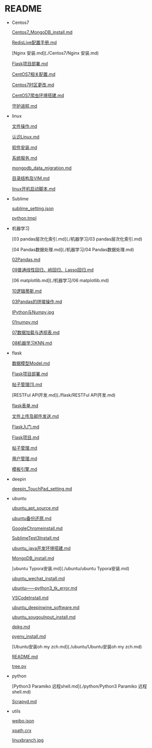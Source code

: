 # README

- Centos7

    [Centos7_MongoDB_install.md](./Centos7/Centos7_MongoDB_install.md)

    [RedisLive配置手册.md](./Centos7/RedisLive配置手册.md)

    [Nginx 安装.md](./Centos7/Nginx 安装.md)

    [Flask项目部署.md](./Centos7/Flask项目部署.md)

    [CentOS7相关配置.md](./Centos7/CentOS7相关配置.md)

    [Centos7时区更改.md](./Centos7/Centos7时区更改.md)

    [CentOS7爬虫环境搭建.md](./Centos7/CentOS7爬虫环境搭建.md)

    [守护进程.md](./Centos7/守护进程.md)

- linux

    [文件操作.md](./linux/文件操作.md)

    [认识Linux.md](./linux/认识Linux.md)

    [软件安装.md](./linux/软件安装.md)

    [系统服务.md](./linux/系统服务.md)

    [mongodb_data_migration.md](./linux/mongodb_data_migration.md)

    [目录结构及VIM.md](./linux/目录结构及VIM.md)

    [linux开机启动脚本.md](./linux/linux开机启动脚本.md)

- Sublime

    [sublime_setting.json](./Sublime/sublime_setting.json)

    [python.tmpl](./Sublime/python.tmpl)

- 机器学习

    [03 pandas层次化索引.md](./机器学习/03 pandas层次化索引.md)

    [04 Pandas数据处理.md](./机器学习/04 Pandas数据处理.md)

    [02Pandas.md](./机器学习/02Pandas.md)

    [09普通线性回归、岭回归、Lasso回归.md](./机器学习/09普通线性回归、岭回归、Lasso回归.md)

    [06 matplotlib.md](./机器学习/06 matplotlib.md)

    [10逻辑蒂斯.md](./机器学习/10逻辑蒂斯.md)

    [03Pandas的拼接操作.md](./机器学习/03Pandas的拼接操作.md)

    [IPython与Numpy.jpg](./机器学习/IPython与Numpy.jpg)

    [01numpy.md](./机器学习/01numpy.md)

    [07数据加载与透视表.md](./机器学习/07数据加载与透视表.md)

    [08机器学习KNN.md](./机器学习/08机器学习KNN.md)

- flask

    [数据模型Model.md](./flask/数据模型Model.md)

    [Flask项目部署.md](./flask/Flask项目部署.md)

    [帖子管理(1).md](./flask/帖子管理(1).md)

    [RESTFul API开发.md](./flask/RESTFul API开发.md)

    [flask表单.md](./flask/flask表单.md)

    [文件上传及邮件发送.md](./flask/文件上传及邮件发送.md)

    [Flask入门.md](./flask/Flask入门.md)

    [Flask项目.md](./flask/Flask项目.md)

    [帖子管理.md](./flask/帖子管理.md)

    [用户管理.md](./flask/用户管理.md)

    [模板引擎.md](./flask/模板引擎.md)

- deepin

    [deepin_TouchPad_setting.md](./deepin/deepin_TouchPad_setting.md)

- ubuntu

    [ubuntu_apt_source.md](./ubuntu/ubuntu_apt_source.md)

    [ubuntu备份还原.md](./ubuntu/ubuntu备份还原.md)

    [GoogleChromeinstall.md](./ubuntu/GoogleChromeinstall.md)

    [SublimeTest3Install.md](./ubuntu/SublimeTest3Install.md)

    [ubuntu_java开发环境搭建.md](./ubuntu/ubuntu_java开发环境搭建.md)

    [MongoDB_install.md](./ubuntu/MongoDB_install.md)

    [ubuntu Typora安装.md](./ubuntu/ubuntu Typora安装.md)

    [ubuntu_wechat_install.md](./ubuntu/ubuntu_wechat_install.md)

    [ubuntu——python3_tk_error.md](./ubuntu/ubuntu——python3_tk_error.md)

    [VSCodeInstall.md](./ubuntu/VSCodeInstall.md)

    [ubuntu_deepinwine_software.md](./ubuntu/ubuntu_deepinwine_software.md)

    [ubuntu_sougouInput_install.md](./ubuntu/ubuntu_sougouInput_install.md)

    [dpkg.md](./ubuntu/dpkg.md)

    [pyenv_install.md](./ubuntu/pyenv_install.md)

    [Ubuntu安装oh my zch.md](./ubuntu/Ubuntu安装oh my zch.md)

    [README.md](./README.md)

    [tree.py](./tree.py)

- python

    [Python3 Paramiko 远程shell.md](./python/Python3 Paramiko 远程shell.md)

    [Scrapyd.md](./python/Scrapyd.md)

- utils

    [weibo.json](./utils/weibo.json)

    [xpath.crx](./utils/xpath.crx)

    [linuxbranch.jpg](./utils/linuxbranch.jpg)


